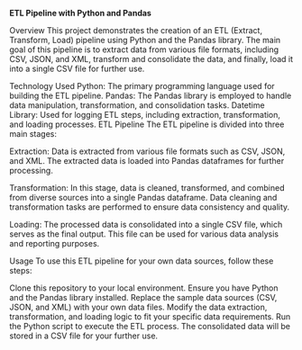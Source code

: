 **ETL Pipeline with Python and Pandas**

Overview
This project demonstrates the creation of an ETL (Extract, Transform, Load) pipeline using Python and the Pandas library. The main goal of this pipeline is to extract data from various file formats, including CSV, JSON, and XML, transform and consolidate the data, and finally, load it into a single CSV file for further use.

Technology Used
Python: The primary programming language used for building the ETL pipeline.
Pandas: The Pandas library is employed to handle data manipulation, transformation, and consolidation tasks.
Datetime Library: Used for logging ETL steps, including extraction, transformation, and loading processes.
ETL Pipeline
The ETL pipeline is divided into three main stages:

Extraction: Data is extracted from various file formats such as CSV, JSON, and XML. The extracted data is loaded into Pandas dataframes for further processing.

Transformation: In this stage, data is cleaned, transformed, and combined from diverse sources into a single Pandas dataframe. Data cleaning and transformation tasks are performed to ensure data consistency and quality.

Loading: The processed data is consolidated into a single CSV file, which serves as the final output. This file can be used for various data analysis and reporting purposes.

Usage
To use this ETL pipeline for your own data sources, follow these steps:

Clone this repository to your local environment.
Ensure you have Python and the Pandas library installed.
Replace the sample data sources (CSV, JSON, and XML) with your own data files.
Modify the data extraction, transformation, and loading logic to fit your specific data requirements.
Run the Python script to execute the ETL process.
The consolidated data will be stored in a CSV file for your further use.
